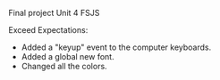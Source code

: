 Final project Unit 4 FSJS

Exceed Expectations:

- Added a "keyup" event to the computer keyboards.
- Added a global new font.
- Changed all the colors.
